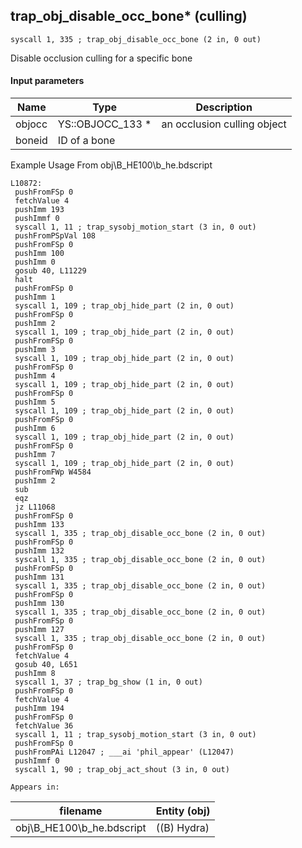 ## trap_obj_disable_occ_bone* (culling)

`syscall 1, 335 ; trap_obj_disable_occ_bone (2 in, 0 out)`

Disable occlusion culling for a specific bone

#### Input parameters
| Name | Type | Description
|------|------|------------
| objocc   | YS::OBJOCC_133 *   | an occlusion culling object
| boneid   | ID of a bone   | 


Example Usage From obj\B_HE100\b_he.bdscript
```plaintext
L10872:
 pushFromFSp 0
 fetchValue 4
 pushImm 193
 pushImmf 0
 syscall 1, 11 ; trap_sysobj_motion_start (3 in, 0 out)
 pushFromPSpVal 108
 pushFromFSp 0
 pushImm 100
 pushImm 0
 gosub 40, L11229
 halt 
 pushFromFSp 0
 pushImm 1
 syscall 1, 109 ; trap_obj_hide_part (2 in, 0 out)
 pushFromFSp 0
 pushImm 2
 syscall 1, 109 ; trap_obj_hide_part (2 in, 0 out)
 pushFromFSp 0
 pushImm 3
 syscall 1, 109 ; trap_obj_hide_part (2 in, 0 out)
 pushFromFSp 0
 pushImm 4
 syscall 1, 109 ; trap_obj_hide_part (2 in, 0 out)
 pushFromFSp 0
 pushImm 5
 syscall 1, 109 ; trap_obj_hide_part (2 in, 0 out)
 pushFromFSp 0
 pushImm 6
 syscall 1, 109 ; trap_obj_hide_part (2 in, 0 out)
 pushFromFSp 0
 pushImm 7
 syscall 1, 109 ; trap_obj_hide_part (2 in, 0 out)
 pushFromFWp W4584
 pushImm 2
 sub 
 eqz 
 jz L11068
 pushFromFSp 0
 pushImm 133
 syscall 1, 335 ; trap_obj_disable_occ_bone (2 in, 0 out)
 pushFromFSp 0
 pushImm 132
 syscall 1, 335 ; trap_obj_disable_occ_bone (2 in, 0 out)
 pushFromFSp 0
 pushImm 131
 syscall 1, 335 ; trap_obj_disable_occ_bone (2 in, 0 out)
 pushFromFSp 0
 pushImm 130
 syscall 1, 335 ; trap_obj_disable_occ_bone (2 in, 0 out)
 pushFromFSp 0
 pushImm 127
 syscall 1, 335 ; trap_obj_disable_occ_bone (2 in, 0 out)
 pushFromFSp 0
 fetchValue 4
 gosub 40, L651
 pushImm 8
 syscall 1, 37 ; trap_bg_show (1 in, 0 out)
 pushFromFSp 0
 fetchValue 4
 pushImm 194
 pushFromFSp 0
 fetchValue 36
 syscall 1, 11 ; trap_sysobj_motion_start (3 in, 0 out)
 pushFromFSp 0
 pushFromPAi L12047 ; ___ai 'phil_appear' (L12047)
 pushImmf 0
 syscall 1, 90 ; trap_obj_act_shout (3 in, 0 out)
```





	Appears in:
| filename | Entity (obj)
|----------|-------------
| obj\B_HE100\b_he.bdscript       | ((B) Hydra)          



